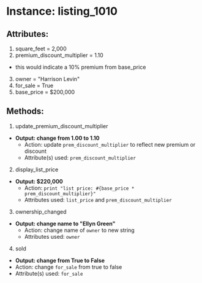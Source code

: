 # Instance: listing_1010

## Attributes:

1. square_feet = 2,000
2. premium_discount_multiplier = 1.10
  - this would indicate a 10% premium from base_price
3. owner = "Harrison Levin"
4. for_sale = True
5. base_price = $200,000

## Methods:

1. update_premium_discount_multiplier
  - **Output: change from 1.00 to 1.10**
    - Action: update `prem_discount_multiplier` to reflect new premium or discount
    - Attribute(s) used: `prem_discount_multiplier`
2. display_list_price
  - **Output: $220,000**
    - Action: `print "list price: #{base_price * prem_discount_multiplier}"`
    - Attributes used: `list_price` and `prem_discount_multiplier`
3. ownership_changed
  - **Output: change name to "Ellyn Green"**
    - Action: change name of `owner` to new string
    - Attributes used: `owner`
4. sold
  - **Output: change from True to False**
   - Action: change `for_sale` from true to false
   - Attribute(s) used: `for_sale`
